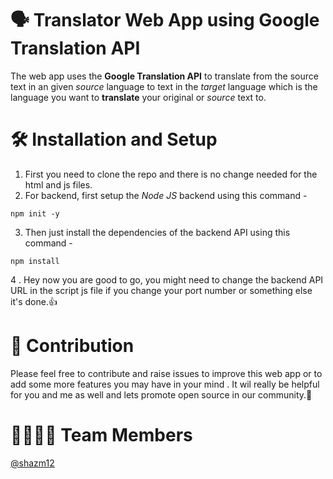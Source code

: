 # 🗣️ Translator Web App using Google Translation API

The web app uses the **Google Translation API** to translate from the source text in an given *source* language to text in the *target* language which is the language you want to **translate** your original or *source* text to.


# 🛠️ Installation and Setup

1. First you need to clone the repo and there is no change needed for the html and js files.
2. For backend, first setup the *Node JS* backend using this command - 
``` console
npm init -y
```
3. Then just install the dependencies of the backend API using this command - 
``` console
npm install
```
4 . Hey now you are good to go, you might need to change the backend API URL in the script js file if you change your port number or something else it's done.👍

# 🤝  Contribution

Please feel free to contribute and raise issues to improve this web app or to add some more features you may have in your mind . It wil really be helpful for you and me as well and lets promote open source in our community.🙌

# 👩‍💻👨‍💻 Team Members

[@shazm12](https://github.com/shazm12)


